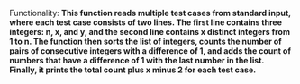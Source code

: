 Functionality: **This function reads multiple test cases from standard input, where each test case consists of two lines. The first line contains three integers: n, x, and y, and the second line contains x distinct integers from 1 to n. The function then sorts the list of integers, counts the number of pairs of consecutive integers with a difference of 1, and adds the count of numbers that have a difference of 1 with the last number in the list. Finally, it prints the total count plus x minus 2 for each test case.**